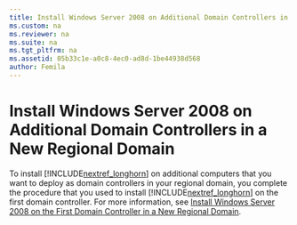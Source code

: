 ```yaml
---
title: Install Windows Server 2008 on Additional Domain Controllers in a New Regional Domain
ms.custom: na
ms.reviewer: na
ms.suite: na
ms.tgt_pltfrm: na
ms.assetid: 05b33c1e-a0c8-4ec0-ad8d-1be44938d568
author: Femila
---
```

# Install Windows Server 2008 on Additional Domain Controllers in a New Regional Domain
To install [!INCLUDE[nextref_longhorn](../Token/nextref_longhorn_md.md)] on additional computers that you want to deploy as domain controllers in your regional domain, you complete the procedure that you used to install [!INCLUDE[nextref_longhorn](../Token/nextref_longhorn_md.md)] on the first domain controller. For more information, see [Install Windows Server 2008 on the First Domain Controller in a New Regional Domain](../Topic/Install-Windows-Server-2008-on-the-First-Domain-Controller-in-a-New-Regional-Domain.md).  
  
